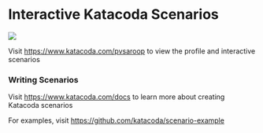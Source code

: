 # Interactive Katacoda Scenarios

[![](http://shields.katacoda.com/katacoda/pvsaroop/count.svg)](https://www.katacoda.com/pvsaroop "Get your profile on Katacoda.com")

Visit https://www.katacoda.com/pvsaroop to view the profile and interactive scenarios

### Writing Scenarios
Visit https://www.katacoda.com/docs to learn more about creating Katacoda scenarios

For examples, visit https://github.com/katacoda/scenario-example
